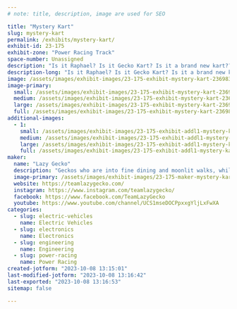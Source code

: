 ```yaml
---
# note: title, description, image are used for SEO

title: "Mystery Kart"
slug: mystery-kart
permalink: /exhibits/mystery-kart/
exhibit-id: 23-175
exhibit-zone: "Power Racing Track"
space-number: Unassigned
description: "Is it Raphael? Is it Gecko Kart? Is it a brand new kart???? "
description-long: "Is it Raphael? Is it Gecko Kart? Is it a brand new kart????  But now with more writing!"
image: /assets/images/exhibit-images/23-175-exhibit-mystery-kart-236983249-2794940687317433-8675176515352500703-n-large.jpg
image-primary: 
  small: /assets/images/exhibit-images/23-175-exhibit-mystery-kart-236983249-2794940687317433-8675176515352500703-n-small.jpg
  medium: /assets/images/exhibit-images/23-175-exhibit-mystery-kart-236983249-2794940687317433-8675176515352500703-n-medium.jpg
  large: /assets/images/exhibit-images/23-175-exhibit-mystery-kart-236983249-2794940687317433-8675176515352500703-n-large.jpg
  full: /assets/images/exhibit-images/23-175-exhibit-mystery-kart-236983249-2794940687317433-8675176515352500703-n-full.jpg
additional-images: 
  - 1:
    small: /assets/images/exhibit-images/23-175-exhibit-addl1-mystery-kart-256395420-2880817762063058-2988269693358184310-n-small.jpg
    medium: /assets/images/exhibit-images/23-175-exhibit-addl1-mystery-kart-256395420-2880817762063058-2988269693358184310-n-medium.jpg
    large: /assets/images/exhibit-images/23-175-exhibit-addl1-mystery-kart-256395420-2880817762063058-2988269693358184310-n-large.jpg
    full: /assets/images/exhibit-images/23-175-exhibit-addl1-mystery-kart-256395420-2880817762063058-2988269693358184310-n-full.jpg
maker: 
  name: "Lazy Gecko"
  description: "Geckos who are into fine dining and moonlit walks, while discussing the philosophical debates of the day."
  image-primary: /assets/images/exhibit-images/23-175-maker-mystery-kart-278076630-462815215639914-7019898994265080800-n-medium.png
  website: https://teamlazygecko.com/
  instagram: https://www.instagram.com/teamlazygecko/
  facebook: https://www.facebook.com/TeamLazyGecko
  youtube: https://www.youtube.com/channel/UCS1mseDOCPpxxgYljLxFwXA
categories: 
  - slug: electric-vehicles
    name: Electric Vehicles
  - slug: electronics
    name: Electronics
  - slug: engineering
    name: Engineering
  - slug: power-racing
    name: Power Racing
created-jotform: "2023-10-08 13:15:01"
last-modified-jotform: "2023-10-08 13:16:42"
last-exported: "2023-10-08 13:16:53"
sitemap: false

---
```


